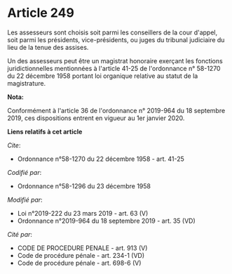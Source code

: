 # Article 249

Les assesseurs sont choisis soit parmi les conseillers de la cour d'appel, soit parmi les présidents, vice-présidents, ou
juges du   tribunal judiciaire du lieu de la tenue des assises. 

Un des assesseurs peut être un magistrat honoraire exerçant les fonctions juridictionnelles mentionnées à l'article 41-25 de
l'ordonnance n° 58-1270 du 22 décembre 1958 portant loi organique relative au statut de la magistrature.

**Nota:**

Conformément à l'article 36 de l'ordonnance n° 2019-964 du 18 septembre 2019, ces dispositions entrent en vigueur au 1er
janvier 2020.

**Liens relatifs à cet article**

_Cite_:

  - Ordonnance n°58-1270 du 22 décembre 1958 - art. 41-25

_Codifié par_:

  - Ordonnance n°58-1296 du 23 décembre 1958

_Modifié par_:

  - Loi n°2019-222 du 23 mars 2019 - art. 63 (V)
  - Ordonnance n°2019-964 du 18 septembre 2019 - art. 35 (VD)

_Cité par_:

  - CODE DE PROCEDURE PENALE - art. 913 (V)
  - Code de procédure pénale - art. 234-1 (VD)
  - Code de procédure pénale - art. 698-6 (V)
